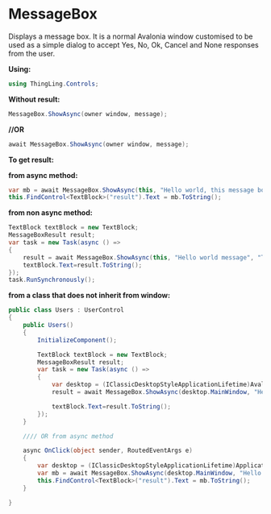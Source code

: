 # MessageBox
Displays a message box. It is a normal Avalonia window customised to be used as a simple dialog to accept Yes, No, Ok, Cancel and None responses from the user.

**Using:**

```c#
using ThingLing.Controls;
```

**Without result:**

```c#
MessageBox.ShowAsync(owner window, message);
```

**//OR**

```c#
await MessageBox.ShowAsync(owner window, message);
```

**To get result:**

**from async method:**

```c#
var mb = await MessageBox.ShowAsync(this, "Hello world, this message box is working fine", "Hello title", MessageBoxButton.OKCancel, MessageBoxImage.Information);
this.FindControl<TextBlock>("result").Text = mb.ToString();
```

**from non async method:**

```c#
TextBlock textBlock = new TextBlock;
MessageBoxResult result;
var task = new Task(async () =>
{
    result = await MessageBox.ShowAsync(this, "Hello world message", "Title", MessageBoxButton.YesNoCancel,MessageBoxImage.Warning);
    textBlock.Text=result.ToString();
});
task.RunSynchronously();
```

**from a class that does not inherit from window:**

```c#
public class Users : UserControl
{
	public Users()
	{
		InitializeComponent();

		TextBlock textBlock = new TextBlock;
		MessageBoxResult result;
		var task = new Task(async () =>
		{
			var desktop = (IClassicDesktopStyleApplicationLifetime)Avalonia.Application.Current.ApplicationLifetime;
			result = await MessageBox.ShowAsync(desktop.MainWindow, "Hello world message", "Title", MessageBoxButton.YesNoCancel,MessageBoxImage.Warning);

			textBlock.Text=result.ToString();
		});
	}

	//// OR from async method

	async OnClick(object sender, RoutedEventArgs e)
	{
		var desktop = (IClassicDesktopStyleApplicationLifetime)Application.Current.ApplicationLifetime;
		var mb = await MessageBox.ShowAsync(desktop.MainWindow, "Hello world, this message box is working fine", "Hello title", MessageBoxButton.OKCancel, MessageBoxImage.Information);
		this.FindControl<TextBlock>("result").Text = mb.ToString();
	}

}
```

